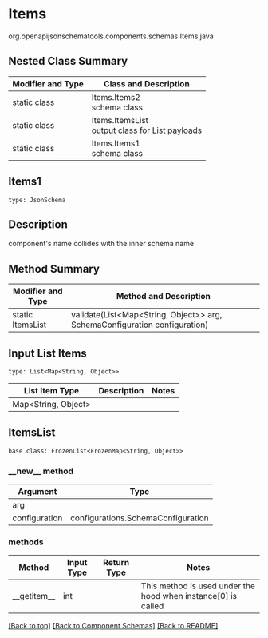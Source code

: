 # Items
org.openapijsonschematools.components.schemas.Items.java

## Nested Class Summary
| Modifier and Type | Class and Description |
| ----------------- | ---------------------- |
| static class | Items.Items2<br> schema class |
| static class | Items.ItemsList<br> output class for List payloads |
| static class | Items.Items1<br> schema class |

## Items1
```
type: JsonSchema
```

## Description
component&#x27;s name collides with the inner schema name

## Method Summary
| Modifier and Type | Method and Description |
| ----------------- | ---------------------- |
| static ItemsList | validate(List<Map<String, Object>> arg, SchemaConfiguration configuration) |

## Input List Items
```
type: List<Map<String, Object>>
```
List Item Type | Description | Notes
-------------------- | ------------- | -------------
Map<String, Object> |  |

## ItemsList
```
base class: FrozenList<FrozenMap<String, Object>>
```
### &lowbar;&lowbar;new&lowbar;&lowbar; method
Argument | Type
-------- | ------
arg      | 
configuration | configurations.SchemaConfiguration

### methods
Method | Input Type | Return Type | Notes
------ | ---------- | ----------- | ------
&lowbar;&lowbar;getitem&lowbar;&lowbar; | int |  | This method is used under the hood when instance[0] is called


[[Back to top]](#top) [[Back to Component Schemas]](../../../README.md#Component-Schemas) [[Back to README]](../../../README.md)
